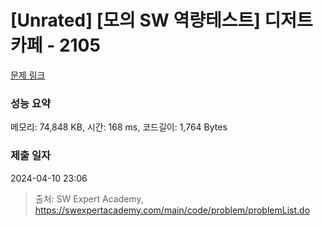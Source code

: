 # [Unrated] [모의 SW 역량테스트] 디저트 카페 - 2105 

[문제 링크](https://swexpertacademy.com/main/code/problem/problemDetail.do?contestProbId=AV5VwAr6APYDFAWu) 

### 성능 요약

메모리: 74,848 KB, 시간: 168 ms, 코드길이: 1,764 Bytes

### 제출 일자

2024-04-10 23:06



> 출처: SW Expert Academy, https://swexpertacademy.com/main/code/problem/problemList.do